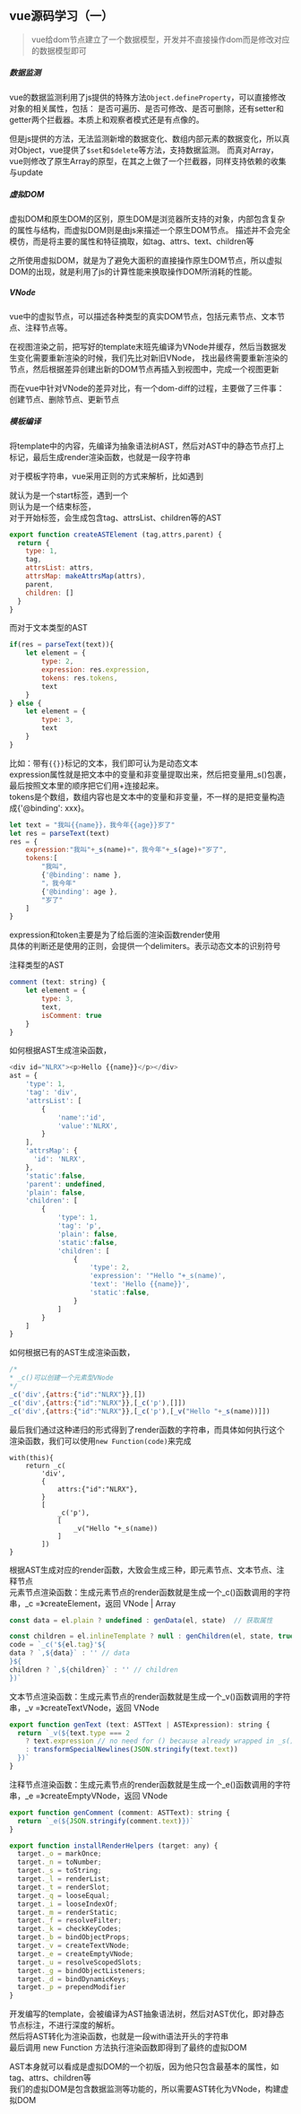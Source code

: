 <!--
https://ae01.alicdn.com/kf/Haf4d3b0529ba47669bf69c7bfc71a5f1Y.png
vue
vue源码学习（一）
vue给dom节点建立了一个数据模型，开发并不直接操作dom而是修改对应的数据模型即可
vue给dom节点建立了一个数据模型，开发并不直接操作dom而是修改对应的数据模型即可
-->

## vue源码学习（一）

> vue给dom节点建立了一个数据模型，开发并不直接操作dom而是修改对应的数据模型即可

##### 数据监测
vue的数据监测利用了js提供的特殊方法`Object.defineProperty`，可以直接修改对象的相关属性，包括：
是否可遍历、是否可修改、是否可删除，还有setter和getter两个拦截器。本质上和观察者模式还是有点像的。

但是js提供的方法，无法监测新增的数据变化、数组内部元素的数据变化，所以真对Object，vue提供了`$set`和`$delete`等方法，支持数据监测。
而真对Array，vue则修改了原生Array的原型，在其之上做了一个拦截器，同样支持依赖的收集与update

##### 虚拟DOM
虚拟DOM和原生DOM的区别，原生DOM是浏览器所支持的对象，内部包含复杂的属性与结构，而虚拟DOM则是由js来描述一个原生DOM节点。
描述并不会完全模仿，而是将主要的属性和特征摘取，如tag、attrs、text、children等

之所使用虚拟DOM，就是为了避免大面积的直接操作原生DOM节点，所以虚拟DOM的出现，就是利用了js的计算性能来换取操作DOM所消耗的性能。

##### VNode
vue中的虚拟节点，可以描述各种类型的真实DOM节点，包括元素节点、文本节点、注释节点等。  

在视图渲染之前，把写好的template末班先编译为VNode并缓存，然后当数据发生变化需要重新渲染的时候，我们先比对新旧VNode，
找出最终需要重新渲染的节点，然后根据差异创建出新的DOM节点再插入到视图中，完成一个视图更新

而在vue中针对VNode的差异对比，有一个dom-diff的过程，主要做了三件事：创建节点、删除节点、更新节点

##### 模板编译
将template中的内容，先编译为抽象语法树AST，然后对AST中的静态节点打上标记，最后生成render渲染函数，也就是一段字符串

对于模板字符串，vue采用正则的方式来解析，比如遇到<div>就认为是一个start标签，遇到一个</div>则认为是一个结束标签，  
对于开始标签，会生成包含tag、attrsList、children等的AST
```javascript
export function createASTElement (tag,attrs,parent) {
  return {
    type: 1,
    tag,
    attrsList: attrs,
    attrsMap: makeAttrsMap(attrs),
    parent,
    children: []
  }
}
```

而对于文本类型的AST
```javascript
if(res = parseText(text)){
    let element = {
        type: 2,
        expression: res.expression,
        tokens: res.tokens,
        text
    }
} else {
    let element = {
        type: 3,
        text
    }
}
```
比如：带有`{{}}`标记的文本，我们即可认为是动态文本  
expression属性就是把文本中的变量和非变量提取出来，然后把变量用_s()包裹，最后按照文本里的顺序把它们用+连接起来。  
tokens是个数组，数组内容也是文本中的变量和非变量，不一样的是把变量构造成{'@binding': xxx}。
```javascript
let text = "我叫{{name}}，我今年{{age}}岁了"
let res = parseText(text)
res = {
    expression:"我叫"+_s(name)+"，我今年"+_s(age)+"岁了",
    tokens:[
        "我叫",
        {'@binding': name },
        "，我今年"
        {'@binding': age },
    	"岁了"
    ]
}
```
expression和token主要是为了给后面的渲染函数render使用  
具体的判断还是使用的正则，会提供一个delimiters。表示动态文本的识别符号

注释类型的AST
```javascript
comment (text: string) {
    let element = {
        type: 3,
        text,
        isComment: true
    }
}
```

如何根据AST生成渲染函数，
```javascript
<div id="NLRX"><p>Hello {{name}}</p></div>
ast = {
    'type': 1,
    'tag': 'div',
    'attrsList': [
        {
            'name':'id',
            'value':'NLRX',
        }
    ],
    'attrsMap': {
      'id': 'NLRX',
    },
    'static':false,
    'parent': undefined,
    'plain': false,
    'children': [
        {
            'type': 1,
            'tag': 'p',
            'plain': false,
            'static':false,
            'children': [
                {
                    'type': 2,
                    'expression': '"Hello "+_s(name)',
                    'text': 'Hello {{name}}',
                    'static':false,
                }
            ]
        }
    ]
}
```
如何根据已有的AST生成渲染函数，
```javascript
/*
* _c()可以创建一个元素型VNode
*/
_c('div',{attrs:{"id":"NLRX"}},[])
_c('div',{attrs:{"id":"NLRX"}},[_c('p'),[]])
_c('div',{attrs:{"id":"NLRX"}},[_c('p'),[_v("Hello "+_s(name))]])
```
最后我们通过这种递归的形式得到了render函数的字符串，而具体如何执行这个渲染函数，我们可以使用`new Function(code)`来完成
```
with(this){
    return _c(
        'div',
        {
            attrs:{"id":"NLRX"},
        }
        [
            _c('p'),
            [
                _v("Hello "+_s(name))
            ]
        ])
}
```

根据AST生成对应的render函数，大致会生成三种，即元素节点、文本节点、注释节点  
元素节点渲染函数：生成元素节点的render函数就是生成一个_c()函数调用的字符串，_c =》createElement，返回 VNode | Array<VNode>
```javascript
const data = el.plain ? undefined : genData(el, state)  // 获取属性

const children = el.inlineTemplate ? null : genChildren(el, state, true)  // 获取子节点
code = `_c('${el.tag}'${
data ? `,${data}` : '' // data
}${
children ? `,${children}` : '' // children
})`
```

文本节点渲染函数：生成元素节点的render函数就是生成一个_v()函数调用的字符串，_v =》createTextVNode，返回 VNode
```javascript
export function genText (text: ASTText | ASTExpression): string {
  return `_v(${text.type === 2
    ? text.expression // no need for () because already wrapped in _s()
    : transformSpecialNewlines(JSON.stringify(text.text))
  })`
}
```

注释节点渲染函数：生成元素节点的render函数就是生成一个_e()函数调用的字符串，_e =》createEmptyVNode，返回 VNode
```javascript
export function genComment (comment: ASTText): string {
  return `_e(${JSON.stringify(comment.text)})`
}
```
```javascript
export function installRenderHelpers (target: any) {
  target._o = markOnce;
  target._n = toNumber;
  target._s = toString;
  target._l = renderList;
  target._t = renderSlot;
  target._q = looseEqual;
  target._i = looseIndexOf;
  target._m = renderStatic;
  target._f = resolveFilter;
  target._k = checkKeyCodes;
  target._b = bindObjectProps;
  target._v = createTextVNode;
  target._e = createEmptyVNode;
  target._u = resolveScopedSlots;
  target._g = bindObjectListeners;
  target._d = bindDynamicKeys;
  target._p = prependModifier
}
```

开发编写的template，会被编译为AST抽象语法树，然后对AST优化，即对静态节点标注，不进行深度的解析。  
然后将AST转化为渲染函数，也就是一段with语法开头的字符串  
最后调用 new Function 方法执行渲染函数即得到了最终的虚拟DOM

AST本身就可以看成是虚拟DOM的一个初版，因为他只包含最基本的属性，如tag、attrs、children等  
我们的虚拟DOM是包含数据监测等功能的，所以需要AST转化为VNode，构建虚拟DOM
